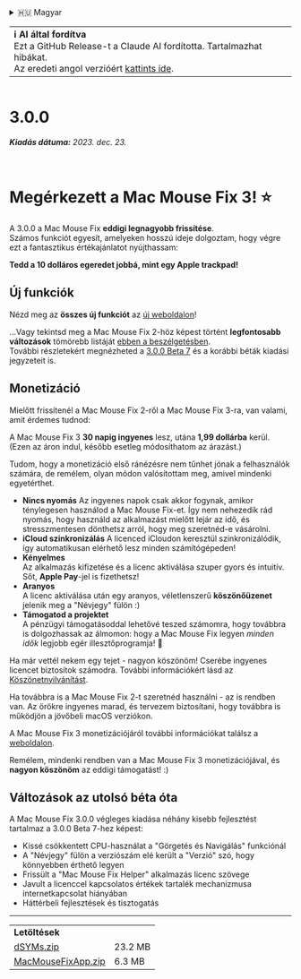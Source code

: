 <details>
<summary>🇭🇺 Magyar</summary>

[🇬🇧 English (GitHub Release)](https://github.com/noah-nuebling/mac-mouse-fix/releases/tag/3.0.0)\
[🇦🇩 Català](https://redirect.macmousefix.com/?target=mmf-release&tag=3.0.0&locale=ca)\
[🇩🇪 Deutsch](https://redirect.macmousefix.com/?target=mmf-release&tag=3.0.0&locale=de)\
[🇪🇸 Español](https://redirect.macmousefix.com/?target=mmf-release&tag=3.0.0&locale=es)\
[🇫🇷 Français](https://redirect.macmousefix.com/?target=mmf-release&tag=3.0.0&locale=fr)\
[🇮🇩 Indonesia](https://redirect.macmousefix.com/?target=mmf-release&tag=3.0.0&locale=id)\
[🇮🇹 Italiano](https://redirect.macmousefix.com/?target=mmf-release&tag=3.0.0&locale=it)\
**🇭🇺 Magyar**\
[🇳🇱 Nederlands](https://redirect.macmousefix.com/?target=mmf-release&tag=3.0.0&locale=nl)\
[🇵🇱 Polski](https://redirect.macmousefix.com/?target=mmf-release&tag=3.0.0&locale=pl)\
[🇧🇷 Português (Brasil)](https://redirect.macmousefix.com/?target=mmf-release&tag=3.0.0&locale=pt-BR)\
[🇵🇹 Português (Portugal)](https://redirect.macmousefix.com/?target=mmf-release&tag=3.0.0&locale=pt-PT)\
[🇷🇴 Română](https://redirect.macmousefix.com/?target=mmf-release&tag=3.0.0&locale=ro)\
[🇸🇪 Svenska](https://redirect.macmousefix.com/?target=mmf-release&tag=3.0.0&locale=sv)\
[🇻🇳 Tiếng Việt](https://redirect.macmousefix.com/?target=mmf-release&tag=3.0.0&locale=vi)\
[🇹🇷 Türkçe](https://redirect.macmousefix.com/?target=mmf-release&tag=3.0.0&locale=tr)\
[🇨🇿 Čeština](https://redirect.macmousefix.com/?target=mmf-release&tag=3.0.0&locale=cs)\
[🇬🇷 Ελληνικά](https://redirect.macmousefix.com/?target=mmf-release&tag=3.0.0&locale=el)\
[🇷🇺 Русский](https://redirect.macmousefix.com/?target=mmf-release&tag=3.0.0&locale=ru)\
[🇺🇦 Українська](https://redirect.macmousefix.com/?target=mmf-release&tag=3.0.0&locale=uk)\
[🇮🇱 עברית](https://redirect.macmousefix.com/?target=mmf-release&tag=3.0.0&locale=he)\
[🇸🇦 العربية](https://redirect.macmousefix.com/?target=mmf-release&tag=3.0.0&locale=ar)\
[🇮🇳 हिन्दी](https://redirect.macmousefix.com/?target=mmf-release&tag=3.0.0&locale=hi)\
[🇹🇭 ไทย](https://redirect.macmousefix.com/?target=mmf-release&tag=3.0.0&locale=th)\
[🇨🇳 中文 (简体)](https://redirect.macmousefix.com/?target=mmf-release&tag=3.0.0&locale=zh-Hans)\
[🇨🇳 中文 (繁體)](https://redirect.macmousefix.com/?target=mmf-release&tag=3.0.0&locale=zh-Hant)\
[🇭🇰 中文（香港)](https://redirect.macmousefix.com/?target=mmf-release&tag=3.0.0&locale=zh-HK)\
[🇯🇵 日本語](https://redirect.macmousefix.com/?target=mmf-release&tag=3.0.0&locale=ja)\
[🇰🇷 한국어](https://redirect.macmousefix.com/?target=mmf-release&tag=3.0.0&locale=ko)\
[Help translate Mac Mouse Fix to different languages!](https://github.com/noah-nuebling/mac-mouse-fix/discussions/731)
</details>
<table align=><td>
<b>ℹ️ AI által fordítva</b><br>
Ezt a GitHub Release-t a Claude AI fordította. Tartalmazhat hibákat.<br>
Az eredeti angol verzióért <a href="https://github.com/noah-nuebling/mac-mouse-fix/releases/tag/3.0.0">kattints ide</a>.
</td></table>

<table></table>

# 3.0.0
***Kiadás dátuma:** 2023. dec. 23.*

<br>

# Megérkezett a Mac Mouse Fix 3! ⭐️

A 3.0.0 a Mac Mouse Fix **eddigi legnagyobb frissítése**.\
Számos funkciót egyesít, amelyeken hosszú ideje dolgoztam, hogy végre ezt a fantasztikus értékajánlatot nyújthassam:

**Tedd a 10 dolláros egeredet jobbá, mint egy Apple trackpad!**

## Új funkciók

Nézd meg az **összes új funkciót** az [új weboldalon](http://macmousefix.com/)!

...Vagy tekintsd meg a Mac Mouse Fix 2-höz képest történt **legfontosabb változások** tömörebb listáját [ebben a beszélgetésben](https://github.com/noah-nuebling/mac-mouse-fix/discussions/743#discussioncomment-7938922).\
További részletekért megnézheted a [3.0.0 Beta 7](https://redirect.macmousefix.com/?target=mmf-release&tag=3.0.0-Beta-7&locale=hu) és a korábbi béták kiadási jegyzeteit is.

## Monetizáció

Mielőtt frissítenél a Mac Mouse Fix 2-ről a Mac Mouse Fix 3-ra, van valami, amit érdemes tudnod:

A Mac Mouse Fix 3 **30 napig ingyenes** lesz, utána **1,99 dollárba** kerül.\
(Ezen az áron indul, később esetleg módosíthatom az árazást.)

Tudom, hogy a monetizáció első ránézésre nem tűnhet jónak a felhasználók számára, de remélem, olyan módon valósítottam meg, amivel mindenki egyetérthet.

- **Nincs nyomás**
   Az ingyenes napok csak akkor fogynak, amikor ténylegesen használod a Mac Mouse Fix-et. Így nem nehezedik rád nyomás, hogy használd az alkalmazást mielőtt lejár az idő, és stresszmentesen dönthetsz arról, hogy meg szeretnéd-e vásárolni.
- **iCloud szinkronizálás**
  A licenced iCloudon keresztül szinkronizálódik, így automatikusan elérhető lesz minden számítógépeden!
- **Kényelmes**\
   Az alkalmazás kifizetése és a licenc aktiválása szuper gyors és intuitív. Sőt, **Apple Pay**-jel is fizethetsz!
- **Aranyos**\
   A licenc aktiválása után egy aranyos, véletlenszerű **köszönőüzenet** jelenik meg a "Névjegy" fülön :)
- **Támogatod a projektet**\
   A pénzügyi támogatásoddal lehetővé teszed számomra, hogy továbbra is dolgozhassak az álmomon: hogy a Mac Mouse Fix legyen *minden idők* legjobb egér illesztőprogramja! 🚀

Ha már vettél nekem egy tejet - nagyon köszönöm! Cserébe ingyenes licencet biztosítok számodra. További információkért lásd az [Köszönetnyilvánítást](https://github.com/noah-nuebling/mac-mouse-fix/blob/master/Acknowledgements.md#-paypal-donations).

Ha továbbra is a Mac Mouse Fix 2-t szeretnéd használni - az is rendben van. Az örökre ingyenes marad, és tervezem biztosítani, hogy továbbra is működjön a jövőbeli macOS verziókon.

A Mac Mouse Fix 3 monetizációjáról további információkat találsz a [weboldalon](https://macmousefix.com/#price).

Remélem, mindenki rendben van a Mac Mouse Fix 3 monetizációjával, és **nagyon köszönöm** az eddigi támogatást! :)

## Változások az utolsó béta óta

A Mac Mouse Fix 3.0.0 végleges kiadása néhány kisebb fejlesztést tartalmaz a 3.0.0 Beta 7-hez képest:

- Kissé csökkentett CPU-használat a "Görgetés és Navigálás" funkciónál
- A "Névjegy" fülön a verziószám elé került a "Verzió" szó, hogy könnyebben érthető legyen
- Frissült a "Mac Mouse Fix Helper" alkalmazás licenc szövege
- Javult a licenccel kapcsolatos értékek tartalék mechanizmusa internetkapcsolat hiányában
- Háttérbeli fejlesztések és tisztogatás

---

<table align="start">
<tr>
    <td colspan=2>
        <b>Letöltések</b>
    </td>
</tr>
<tr>
    <td><a href="https://github.com/noah-nuebling/mac-mouse-fix/releases/download/3.0.0/dSYMs.zip">dSYMs.zip</a></td>
    <td>23.2 MB</td>
</tr>
<tr>
    <td><a href="https://github.com/noah-nuebling/mac-mouse-fix/releases/download/3.0.0/MacMouseFixApp.zip">MacMouseFixApp.zip</a></td>
    <td>6.3 MB</td>
</tr>
</table>